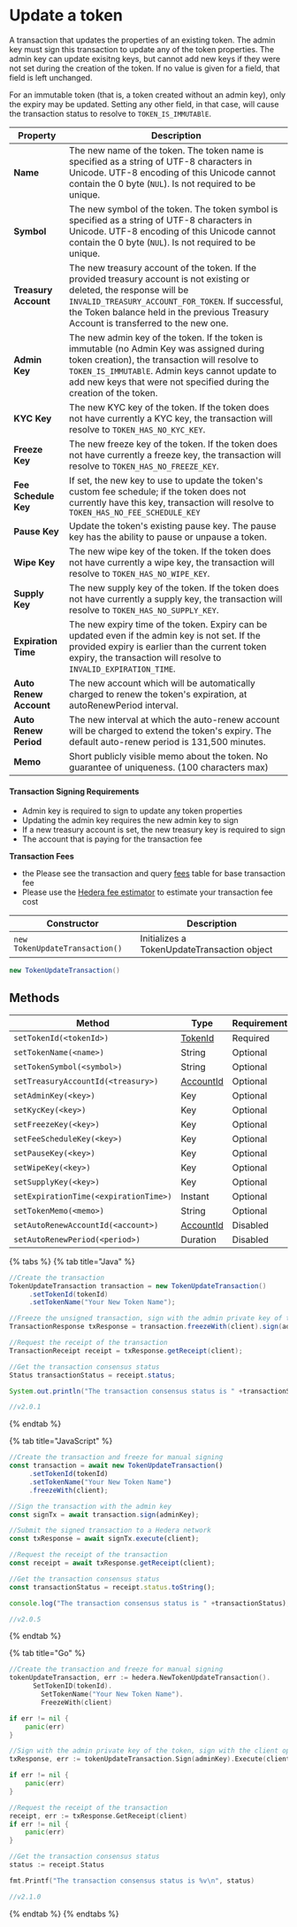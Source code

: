 # Update a token

A transaction that updates the properties of an existing token. The admin key must sign this transaction to update any of the token properties. The admin key can update exisitng keys, but cannot add new keys if they were not set during the creation of the token. If no value is given for a field, that field is left unchanged.

For an immutable token (that is, a token created without an admin key), only the expiry may be updated. Setting any other field, in that case, will cause the transaction status to resolve to `TOKEN_IS_IMMUTABlE`.

| Property               | Description                                                                                                                                                                                                                                                           |
| ---------------------- | --------------------------------------------------------------------------------------------------------------------------------------------------------------------------------------------------------------------------------------------------------------------- |
| **Name**               | The new name of the token. The token name is specified as a string of UTF-8 characters in Unicode. UTF-8 encoding of this Unicode cannot contain the 0 byte (`NUL`). Is not required to be unique.                                                                    |
| **Symbol**             | The new symbol of the token. The token symbol is specified as a string of UTF-8 characters in Unicode. UTF-8 encoding of this Unicode cannot contain the 0 byte (`NUL`). Is not required to be unique.                                                                |
| **Treasury Account**   | The new treasury account of the token. If the provided treasury account is not existing or deleted, the response will be `INVALID_TREASURY_ACCOUNT_FOR_TOKEN`. If successful, the Token balance held in the previous Treasury Account is transferred to the new one.  |
| **Admin Key**          | The new admin key of the token. If the token is immutable (no Admin Key was assigned during token creation), the transaction will resolve to `TOKEN_IS_IMMUTABlE`. Admin keys cannot update to add new keys that were not specified during the creation of the token. |
| **KYC Key**            | The new KYC key of the token. If the token does not have currently a KYC key, the transaction will resolve to `TOKEN_HAS_NO_KYC_KEY`.                                                                                                                                 |
| **Freeze Key**         | The new freeze key of the token. If the token does not have currently a freeze key, the transaction will resolve to `TOKEN_HAS_NO_FREEZE_KEY`.                                                                                                                        |
| **Fee Schedule Key**   | If set, the new key to use to update the token's custom fee schedule; if the token does not currently have this key, transaction will resolve to `TOKEN_HAS_NO_FEE_SCHEDULE_KEY`                                                                                      |
| **Pause Key**          | Update the token's existing pause key. The pause key has the ability to pause or unpause a token.                                                                                                                                                                     |
| **Wipe Key**           | The new wipe key of the token. If the token does not have currently a wipe key, the transaction will resolve to `TOKEN_HAS_NO_WIPE_KEY`.                                                                                                                              |
| **Supply Key**         | The new supply key of the token. If the token does not have currently a supply key, the transaction will resolve to `TOKEN_HAS_NO_SUPPLY_KEY`.                                                                                                                        |
| **Expiration Time**    | The new expiry time of the token. Expiry can be updated even if the admin key is not set. If the provided expiry is earlier than the current token expiry, the transaction will resolve to `INVALID_EXPIRATION_TIME`.                                                 |
| **Auto Renew Account** | The new account which will be automatically charged to renew the token's expiration, at autoRenewPeriod interval.                                                                                                                                                     |
| **Auto Renew Period**  | The new interval at which the auto-renew account will be charged to extend the token's expiry. The default auto-renew period is 131,500 minutes.                                                                                                                      |
| **Memo**               | Short publicly visible memo about the token. No guarantee of uniqueness. (100 characters max)                                                                                                                                                                         |

#### Transaction Signing Requirements

* Admin key is required to sign to update any token properties
* Updating the admin key requires the new admin key to sign
* If a new treasury account is set, the new treasury key is required to sign
* The account that is paying for the transaction fee

**Transaction Fees**

* the Please see the transaction and query [fees](broken-reference) table for base transaction fee
* Please use the [Hedera fee estimator](https://hedera.com/fees) to estimate your transaction fee cost

| Constructor                    | Description                                 |
| ------------------------------ | ------------------------------------------- |
| `new TokenUpdateTransaction()` | Initializes a TokenUpdateTransaction object |

```java
new TokenUpdateTransaction()
```

## Methods

| Method                                | Type                                                           | Requirement |
| ------------------------------------- | -------------------------------------------------------------- | ----------- |
| `setTokenId(<tokenId>)`               | [TokenId](token-id.md)                                         | Required    |
| `setTokenName(<name>)`                | String                                                         | Optional    |
| `setTokenSymbol(<symbol>)`            | String                                                         | Optional    |
| `setTreasuryAccountId(<treasury>)`    | [AccountId](../deprecated/sdks/specialized-types.md#accountid) | Optional    |
| `setAdminKey(<key>)`                  | Key                                                            | Optional    |
| `setKycKey(<key>)`                    | Key                                                            | Optional    |
| `setFreezeKey(<key>)`                 | Key                                                            | Optional    |
| `setFeeScheduleKey(<key>)`            | Key                                                            | Optional    |
| `setPauseKey(<key>)`                  | Key                                                            | Optional    |
| `setWipeKey(<key>)`                   | Key                                                            | Optional    |
| `setSupplyKey(<key>)`                 | Key                                                            | Optional    |
| `setExpirationTime(<expirationTime>)` | Instant                                                        | Optional    |
| `setTokenMemo(<memo>)`                | String                                                         | Optional    |
| `setAutoRenewAccountId(<account>)`    | [AccountId](../deprecated/sdks/specialized-types.md#accountid) | Disabled    |
| `setAutoRenewPeriod(<period>)`        | Duration                                                       | Disabled    |

{% tabs %}
{% tab title="Java" %}
```java
//Create the transaction 
TokenUpdateTransaction transaction = new TokenUpdateTransaction()
     .setTokenId(tokenId)
     .setTokenName("Your New Token Name");

//Freeze the unsigned transaction, sign with the admin private key of the token, submit the transaction to a Hedera network
TransactionResponse txResponse = transaction.freezeWith(client).sign(adminKey).execute(client);

//Request the receipt of the transaction
TransactionReceipt receipt = txResponse.getReceipt(client);

//Get the transaction consensus status
Status transactionStatus = receipt.status;

System.out.println("The transaction consensus status is " +transactionStatus);

//v2.0.1
```
{% endtab %}

{% tab title="JavaScript" %}
```javascript
//Create the transaction and freeze for manual signing
const transaction = await new TokenUpdateTransaction()
     .setTokenId(tokenId)
     .setTokenName("Your New Token Name")
     .freezeWith(client);

//Sign the transaction with the admin key
const signTx = await transaction.sign(adminKey);

//Submit the signed transaction to a Hedera network
const txResponse = await signTx.execute(client);

//Request the receipt of the transaction
const receipt = await txResponse.getReceipt(client);

//Get the transaction consensus status
const transactionStatus = receipt.status.toString();

console.log("The transaction consensus status is " +transactionStatus);

//v2.0.5
```
{% endtab %}

{% tab title="Go" %}
```go
//Create the transaction and freeze for manual signing 
tokenUpdateTransaction, err := hedera.NewTokenUpdateTransaction().
      SetTokenID(tokenId).
        SetTokenName("Your New Token Name").
        FreezeWith(client)

if err != nil {
    panic(err)
}

//Sign with the admin private key of the token, sign with the client operator private key and submit the transaction to a Hedera network
txResponse, err := tokenUpdateTransaction.Sign(adminKey).Execute(client)

if err != nil {
    panic(err)
}

//Request the receipt of the transaction
receipt, err := txResponse.GetReceipt(client)
if err != nil {
    panic(err)
}

//Get the transaction consensus status
status := receipt.Status

fmt.Printf("The transaction consensus status is %v\n", status)

//v2.1.0
```
{% endtab %}
{% endtabs %}
